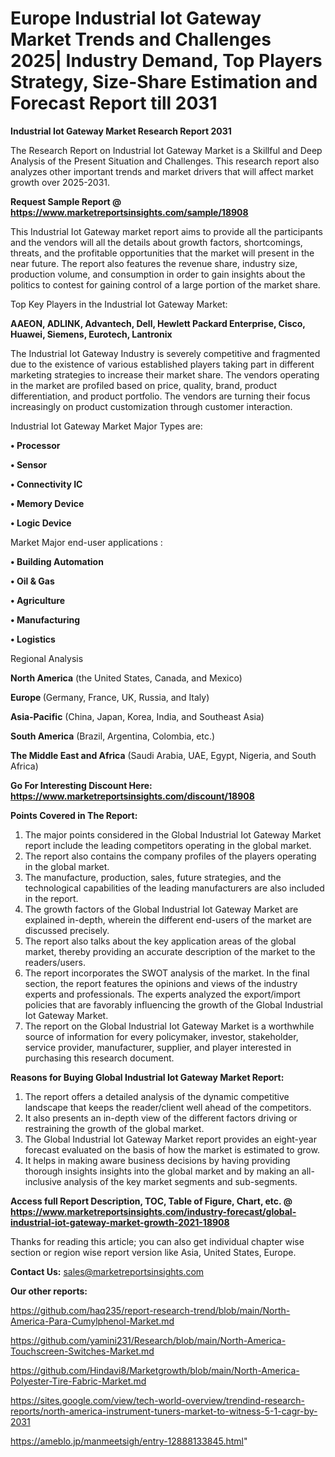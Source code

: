 # Europe Industrial Iot Gateway Market Trends and Challenges 2025| Industry Demand, Top Players Strategy, Size-Share Estimation and Forecast Report till 2031

<strong>Industrial Iot Gateway Market Research Report 2031</strong>

The Research Report on Industrial Iot Gateway Market is a Skillful and Deep Analysis of the Present Situation and Challenges. This research report also analyzes other important trends and market drivers that will affect market growth over 2025-2031.

<strong>Request Sample Report @ <a href=https://www.marketreportsinsights.com/sample/18908>https://www.marketreportsinsights.com/sample/18908</a></strong>

This Industrial Iot Gateway market report aims to provide all the participants and the vendors will all the details about growth factors, shortcomings, threats, and the profitable opportunities that the market will present in the near future. The report also features the revenue share, industry size, production volume, and consumption in order to gain insights about the politics to contest for gaining control of a large portion of the market share.

Top Key Players in the Industrial Iot Gateway Market:

<strong>AAEON, ADLINK, Advantech, Dell, Hewlett Packard Enterprise, Cisco, Huawei, Siemens, Eurotech, Lantronix</strong>

The Industrial Iot Gateway Industry is severely competitive and fragmented due to the existence of various established players taking part in different marketing strategies to increase their market share. The vendors operating in the market are profiled based on price, quality, brand, product differentiation, and product portfolio. The vendors are turning their focus increasingly on product customization through customer interaction.

Industrial Iot Gateway Market Major Types are:

<strong>• Processor

• Sensor

• Connectivity IC

• Memory Device

• Logic Device</strong>

Market Major end-user applications :

<strong>• Building Automation

• Oil & Gas

• Agriculture

• Manufacturing

• Logistics</strong>

Regional Analysis

</u><strong><b>North America</b></strong> (the United States, Canada, and Mexico)

<strong><b>Europe </b></strong>(Germany, France, UK, Russia, and Italy)

<strong><b>Asia-Pacific</b></strong> (China, Japan, Korea, India, and Southeast Asia)

<strong><b>South America</b></strong> (Brazil, Argentina, Colombia, etc.)

<strong><b>The Middle East and Africa</b></strong> (Saudi Arabia, UAE, Egypt, Nigeria, and South Africa)

<strong>Go For Interesting Discount Here: <a href=https://www.marketreportsinsights.com/discount/18908>https://www.marketreportsinsights.com/discount/18908</a></strong>

<strong>Points Covered in The Report:</strong>
<ol>
  <li>The major points considered in the Global Industrial Iot Gateway Market report include the leading competitors operating in the global market.</li>
  <li>The report also contains the company profiles of the players operating in the global market.</li>
  <li>The manufacture, production, sales, future strategies, and the technological capabilities of the leading manufacturers are also included in the report.</li>
  <li>The growth factors of the Global Industrial Iot Gateway Market are explained in-depth, wherein the different end-users of the market are discussed precisely.</li>
  <li>The report also talks about the key application areas of the global market, thereby providing an accurate description of the market to the readers/users.</li>
  <li>The report incorporates the SWOT analysis of the market. In the final section, the report features the opinions and views of the industry experts and professionals. The experts analyzed the export/import policies that are favorably influencing the growth of the Global Industrial Iot Gateway Market.</li>
  <li>The report on the Global Industrial Iot Gateway Market is a worthwhile source of information for every policymaker, investor, stakeholder, service provider, manufacturer, supplier, and player interested in purchasing this research document.</li>
</ol>
<strong>Reasons for Buying Global Industrial Iot Gateway Market Report:</strong>

<ol>
  <li>The report offers a detailed analysis of the dynamic competitive landscape that keeps the reader/client well ahead of the competitors.</li>
  <li>It also presents an in-depth view of the different factors driving or restraining the growth of the global market.</li>
  <li>The Global Industrial Iot Gateway Market report provides an eight-year forecast evaluated on the basis of how the market is estimated to grow.</li>
  <li>It helps in making aware business decisions by having providing thorough insights insights into the global market and by making an all-inclusive analysis of the key market segments and sub-segments.</li>
</ol>
<strong>Access full Report Description, TOC, Table of Figure, Chart, etc. @ <a href=https://www.marketreportsinsights.com/industry-forecast/global-industrial-iot-gateway-market-growth-2021-18908>https://www.marketreportsinsights.com/industry-forecast/global-industrial-iot-gateway-market-growth-2021-18908</a></strong>


Thanks for reading this article; you can also get individual chapter wise section or region wise report version like Asia, United States, Europe.

<strong>Contact Us:</strong>
sales@marketreportsinsights.com

<strong>Our other reports:</strong>

<a href=https://github.com/haq235/report-research-trend/blob/main/North-America-Para-Cumylphenol-Market.md>https://github.com/haq235/report-research-trend/blob/main/North-America-Para-Cumylphenol-Market.md</a>

<a href=https://github.com/yamini231/Research/blob/main/North-America-Touchscreen-Switches-Market.md>https://github.com/yamini231/Research/blob/main/North-America-Touchscreen-Switches-Market.md</a>

<a href=https://github.com/Hindavi8/Marketgrowth/blob/main/North-America-Polyester-Tire-Fabric-Market.md>https://github.com/Hindavi8/Marketgrowth/blob/main/North-America-Polyester-Tire-Fabric-Market.md</a>

<a href=https://sites.google.com/view/tech-world-overview/trendind-research-reports/north-america-instrument-tuners-market-to-witness-5-1-cagr-by-2031>https://sites.google.com/view/tech-world-overview/trendind-research-reports/north-america-instrument-tuners-market-to-witness-5-1-cagr-by-2031</a>

<a href=https://ameblo.jp/manmeetsigh/entry-12888133845.html>https://ameblo.jp/manmeetsigh/entry-12888133845.html</a>"

